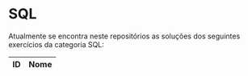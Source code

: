# SQL
Atualmente se encontra neste repositórios as soluções dos seguintes exercícios da categoria SQL:

| ID | Nome |
|:---:|:---|

